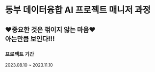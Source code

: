 # 동부 데이터융합 AI 프로젝트 매니저 과정
♥중요한 것은 꺾이지 않는 마음♥ \
아는만큼 보인다!!!
---

### 프로젝트 기간
2023.08.10 ~ 2023.11.10
